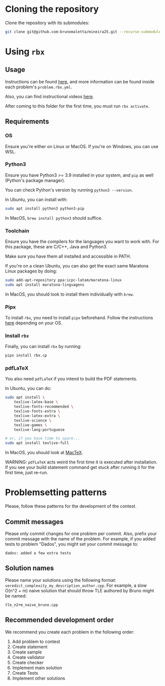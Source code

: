 # Cloning the repository

Clone the repository with its submodules:

```sh
git clone git@github.com:brunomaletta/mineira25.git --recurse-submodules
```

# Using `rbx`

## Usage

Instructions can be found [here](https://rsalesc.github.io/rbx/setters/first-steps/), and more information can be found inside each problem's `problem.rbx.yml`.

Also, you can find instructional videos [here](https://drive.google.com/drive/folders/100nIVGWt-iCtWn1dxbhhEgRdDpAWlHAX?usp=sharing).

After coming to this folder for the first time, you must run `rbx activate`.

## Requirements

### OS

Ensure you're either on Linux or MacOS. If you're on Windows, you can use WSL.

### Python3

Ensure you have Python3 >= 3.9 installed in your system, and `pip` as well (Python's package manager).

You can check Python's version by running `python3 --version`.

In Ubuntu, you can install with:

```sh
sudo apt install python3 python3-pip
```

In MacOS, `brew install python3` should suffice.

### Toolchain

Ensure you have the compilers for the languages you want to work with. For this package, these are
C/C++, Java and Python3.

Make sure you have them all installed and accessible in PATH.

If you're on a clean Ubuntu, you can also get the exact same Maratona Linux packages by doing:

```sh
sudo add-apt-repository ppa:icpc-latam/maratona-linux 
sudo apt install maratona-linguagens
```

In MacOS, you should look to install them individually with `brew`.

### Pipx

To install `rbx`, you need to install `pipx` beforehand. Follow the instructions [here](https://pipx.pypa.io/stable/installation/) depending on your OS.

### Install `rbx`

Finally, you can install `rbx` by running:

```sh
pipx install rbx.cp
```

### pdfLaTeX

You also need `pdfLaTeX` if you intend to build the PDF statements.

In Ubuntu, you can do:

```sh
sudo apt install \
    texlive-latex-base \
    texlive-fonts-recommended \
    texlive-fonts-extra \
    texlive-latex-extra \
    texlive-science \
    texlive-games \
    texlive-lang-portuguese

# or, if you have time to spare...
sudo apt install texlive-full
```

In MacOS, you should look at [MacTeX](https://www.tug.org/mactex/).

WARNING: `pdfLaTeX` acts weird the first time it is executed after installation. If you see your build statement command get stuck after running it for the first time, just re-run.

# Problemsetting patterns

Please, follow these patterns for the development of the contest.

## Commit messages

Please only commit changes for one problem per commit. Also, prefix your commit message with the name of the problem. For example, if you added tests to problem "Dados", you might set your commit message to:

```
dados: added a few extra tests
```

## Solution names

Please name your solutions using the following format: `veredict_complexity_my_description_author.cpp`. For example, a slow O(n^2 + m) naive solution that should throw TLE authored by Bruno might be named:

```
tle_n2+m_naive_bruno.cpp
```

## Recommended development order

We recommend you create each problem in the following order:

1. Add problem to contest
2. Create statement
3. Create sample
4. Create validator
5. Create checker
6. Implement main solution
7. Create Tests
8. Implement other solutions
